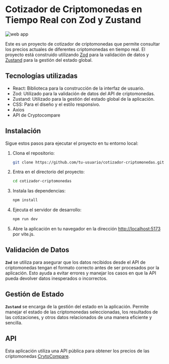 #  Cotizador de Criptomonedas en Tiempo Real con Zod y Zustand

![web app](https://github.com/sotoflore/Cotizador-de-Criptomonedas-con-ZOD-y-Zustand/blob/main/public/web-app.png)

Este es un proyecto de cotizador de criptomonedas que permite consultar los precios actuales de diferentes criptomonedas en tiempo real. El proyecto está construido utilizando [Zod](https://github.com/colinhacks/zod) para la validación de datos y [Zustand](https://zustand-demo.pmnd.rs/) para la gestión del estado global.

## Tecnologías utilizadas

- React: Biblioteca para la construcción de la interfaz de usuario.
- Zod: Utilizado para la validación de datos del API de criptomonedas.
- Zustand: Utilizado para la gestión del estado global de la aplicación.
- CSS: Para el diseño y el estilo responsivo.
- Axios
- API de Cryptocompare

## Instalación

Sigue estos pasos para ejecutar el proyecto en tu entorno local:

1. Clona el repositorio:
    ```bash
    git clone https://github.com/tu-usuario/cotizador-criptomonedas.git
    ```
2. Entra en el directorio del proyecto:
    ```bash
    cd cotizador-criptomonedas
    ```
3. Instala las dependencias:
    ```bash
    npm install
    ```

4. Ejecuta el servidor de desarrollo:
    ```bash
    npm run dev
    ```

5. Abre la aplicación en tu navegador en la dirección [http://localhost:5173](http://localhost:5173) por vite.js.


## Validación de Datos

**`Zod`** se utiliza para asegurar que los datos recibidos desde el API de criptomonedas tengan el formato correcto antes de ser procesados por la aplicación. Esto ayuda a evitar errores y manejar los casos en que la API pueda devolver datos inesperados o incorrectos.

## Gestión de Estado

**`Zustand`** se encarga de la gestión del estado en la aplicación. Permite manejar el estado de las criptomonedas seleccionadas, los resultados de las cotizaciones, y otros datos relacionados de una manera eficiente y sencilla.

## API

Esta aplicación utiliza una API pública para obtener los precios de las criptomonedas [CrytoCompare](https://min-api.cryptocompare.com/documentation).


